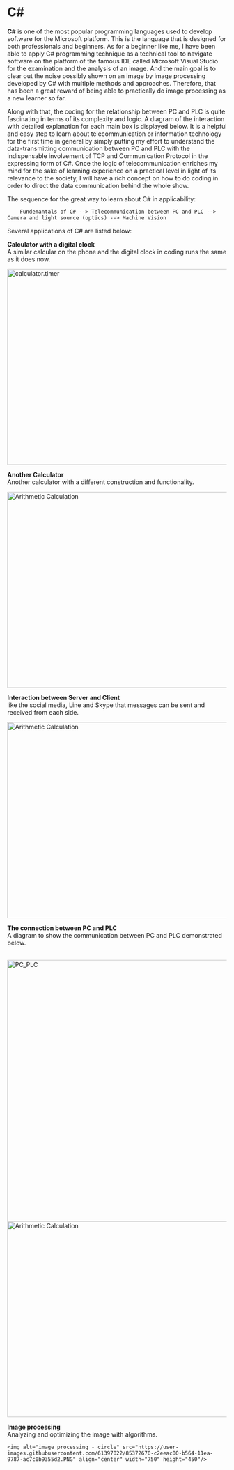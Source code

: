 # C#

**C#** is one of the most popular programming languages used to develop software for the Microsoft platform. This is the language that is designed for both professionals and beginners. As for a beginner like me, I have been able to apply C# programming technique as a technical tool to navigate software on the platform of the famous IDE called Microsoft Visual Studio for the examination and the analysis of an image. And the main goal is to clear out the noise possibly shown on an image by image processing developed by C# with multiple methods and approaches. Therefore, that has been a great reward of being able to practically do image processing as a new learner so far.

Along with that, the coding for the relationship between PC and PLC is quite fascinating in terms of its complexity and logic. A diagram of the interaction with detailed explanation for each main box is displayed below. It is a helpful and easy step to learn about telecommunication or information technology for the first time in general by simply putting my effort to understand the data-transmitting communication between PC and PLC with the indispensable involvement of TCP and Communication Protocol in the expressing form of C#. Once the logic of telecommunication enriches my mind for the sake of learning experience on a practical level in light of its relevance to the society, I will have a rich concept on how to do coding in order to direct the data communication behind the whole show. 

The sequence for the great way to learn about C# in applicability:
        
        Fundemantals of C# --> Telecommunication between PC and PLC --> Camera and light source (optics) --> Machine Vision

Several applications of C# are listed below:

**Calculator with a digital clock**<br>
    A similar calcular on the phone and the digital clock in coding runs the same as it does now. 

   <img alt="calculator.timer" src="https://user-images.githubusercontent.com/61397022/85372991-32649b80-b565-11ea-85da-4de15419bf22.PNG"  align="center" width="750" height="450"/>


**Another Calculator**<br>
    Another calculator with a different construction and functionality. 
  
  <img alt="Arithmetic Calculation" src="https://user-images.githubusercontent.com/61397022/85372670-c2eeac00-b564-11ea-9787-ac7c0b9355d2.PNG" align="center" width="750" height="450"/>
  
  
**Interaction between Server and Client**<br>
    like the social media, Line and Skype that messages can be sent and received from each side.
    
   <img alt="Arithmetic Calculation" src="https://user-images.githubusercontent.com/61397022/85377184-49a68780-b56b-11ea-96d2-08a6141ad3c7.PNG" align="center" width="750" height="450"/>
    
    
**The connection between PC and PLC**<br>
    A diagram to show the communication between PC and PLC demonstrated below. <br /> <br /> 

  <img alt="PC_PLC" src="https://user-images.githubusercontent.com/61397022/85202486-5348a900-b339-11ea-8722-728724249210.PNG" align="center" width="1000" height="600"/>
  <img alt="Arithmetic Calculation" src="https://user-images.githubusercontent.com/61397022/85376776-c422d780-b56a-11ea-9a23-60ad1a798c01.PNG" align="center" width="750" height="450"/>
    
**Image processing**<br>
    Analyzing and optimizing the image with algorithms.
    
    <img alt="image processing - circle" src="https://user-images.githubusercontent.com/61397022/85372670-c2eeac00-b564-11ea-9787-ac7c0b9355d2.PNG" align="center" width="750" height="450"/>
